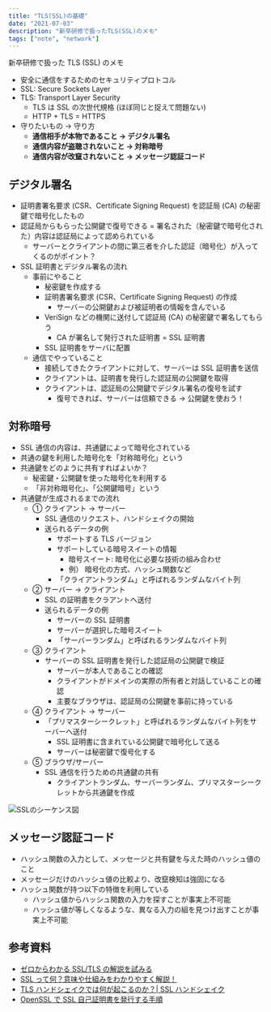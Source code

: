 ```yaml
---
title: "TLS(SSL)の基礎"
date: "2021-07-03"
description: "新卒研修で扱ったTLS(SSL)のメモ"
tags: ["note", "network"]
---
```


新卒研修で扱った TLS (SSL) のメモ

- 安全に通信をするためのセキュリティプロトコル
- SSL: Secure Sockets Layer
- TLS: Transport Layer Security
  - TLS は SSL の次世代規格 (ほぼ同じと捉えて問題ない)
  - HTTP + TLS = HTTPS
- 守りたいもの → 守り方
  - **通信相手が本物であること → デジタル署名**
  - **通信内容が盗聴されないこと → 対称暗号**
  - **通信内容が改竄されないこと → メッセージ認証コード**

## デジタル署名

- 証明書署名要求 (CSR、Certificate Signing Request) を認証局 (CA) の秘密鍵で暗号化したもの
- 認証局からもらった公開鍵で復号できる = 署名された（秘密鍵で暗号化された）内容は認証局によって認められている
  - サーバーとクライアントの間に第三者を介した認証（暗号化）が入ってくるのがポイント？
- SSL 証明書とデジタル署名の流れ
  - 事前にやること
    - 秘密鍵を作成する
    - 証明書署名要求 (CSR、Certificate Signing Request) の作成
      - サーバーの公開鍵および被証明者の情報を含んでいる
    - VeriSign などの機関に送付して認証局 (CA) の秘密鍵で署名してもらう
      - CA が署名して発行された証明書 = SSL 証明書
    - SSL 証明書をサーバに配置
  - 通信でやっていること
    - 接続してきたクライアントに対して、サーバーは SSL 証明書を送信
    - クライアントは、証明書を発行した認証局の公開鍵を取得
    - クライアントは、認証局の公開鍵でデジタル署名の復号を試す
      - 復号できれば、サーバーは信頼できる → 公開鍵を使おう！

## 対称暗号

- SSL 通信の内容は、共通鍵によって暗号化されている
- 共通の鍵を利用した暗号化を「対称暗号化」という
- 共通鍵をどのように共有すればよいか？
  - 秘密鍵・公開鍵を使った暗号化を利用する
  - 「非対称暗号化」、「公開鍵暗号」という
- 共通鍵が生成されるまでの流れ
  - ① クライアント → サーバー
    - SSL 通信のリクエスト、ハンドシェイクの開始
    - 送られるデータの例
      - サポートする TLS バージョン
      - サポートしている暗号スイートの情報
        - 暗号スイート: 暗号化に必要な技術の組み合わせ
        - 例） 暗号化の方式、ハッシュ関数など
      - 「クライアントランダム」と呼ばれるランダムなバイト列
  - ② サーバー → クライアント
    - SSL の証明書をクラアントへ送付
    - 送られるデータの例
      - サーバーの SSL 証明書
      - サーバーが選択した暗号スイート
      - 「サーバーランダム」と呼ばれるランダムなバイト列
  - ③ クライアント
    - サーバーの SSL 証明書を発行した認証局の公開鍵で検証
      - サーバーが本人であることの確認
      - クライアントがドメインの実際の所有者と対話していることの確認
      - 主要なブラウザは、認証局の公開鍵を事前に持っている
  - ④ クライアント → サーバー
    - 「プリマスターシークレット」と呼ばれるランダムなバイト列をサーバーへ送付
      - SSL 証明書に含まれている公開鍵で暗号化して送る
      - サーバーは秘密鍵で復号化する
  - ⑤ ブラウザ/サーバー
    - SSL 通信を行うための共通鍵の共有
      - クライアントランダム、サーバーランダム、プリマスターシークレットから共通鍵を作成

![SSLのシーケンス図](/images/posts/ssl.svg)

## メッセージ認証コード

- ハッシュ関数の入力として、メッセージと共有鍵を与えた時のハッシュ値のこと
- メッセージだけのハッシュ値の比較より、改竄検知は強固になる
- ハッシュ関数が持つ以下の特徴を利用している
  - ハッシュ値からハッシュ関数の入力を探すことが事実上不可能
  - ハッシュ値が等しくなるような、異なる入力の組を見つけ出すことが事実上不可能

## 参考資料

- [ゼロからわかる SSL/TLS の解説を試みる](https://qiita.com/RyomaTaniyama/items/37d36a634a48516afc85)
- [SSL って何？意味や仕組みをわかりやすく解説！](https://ssl.sakura.ad.jp/column/ssl/)
- [TLS ハンドシェイクでは何が起こるのか？| SSL ハンドシェイク](https://www.cloudflare.com/ja-jp/learning/ssl/what-happens-in-a-tls-handshake)
- [OpenSSL で SSL 自己証明書を発行する手順](https://weblabo.oscasierra.net/openssl-gencert-1/)
